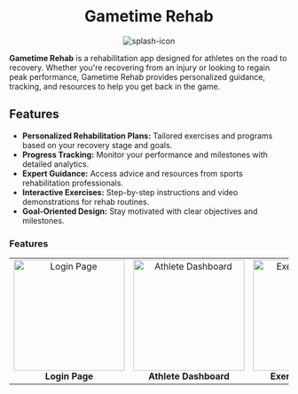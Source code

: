 <div align="center">

# Gametime Rehab

![splash-icon](https://github.com/user-attachments/assets/a7b80130-6504-46a8-b21d-92075613f03f)

</div>

**Gametime Rehab** is a rehabilitation app designed for athletes on the road to recovery. Whether you're recovering from an injury or looking to regain peak performance, Gametime Rehab provides personalized guidance, tracking, and resources to help you get back in the game.

## Features

- **Personalized Rehabilitation Plans:** Tailored exercises and programs based on your recovery stage and goals.
- **Progress Tracking:** Monitor your performance and milestones with detailed analytics.
- **Expert Guidance:** Access advice and resources from sports rehabilitation professionals.
- **Interactive Exercises:** Step-by-step instructions and video demonstrations for rehab routines.
- **Goal-Oriented Design:** Stay motivated with clear objectives and milestones.

### Features

<table>
  <tr>
    <td align="center">
      <img src="https://github.com/user-attachments/assets/9058a419-4f66-465b-a23f-1d041f278981" alt="Login Page" width="200">
      <br>
      <b>Login Page</b>
    </td>
    <td align="center">
      <img src="https://github.com/user-attachments/assets/21851a3f-488a-43b1-9847-ec1ad72bebd2" alt="Athlete Dashboard" width="200">
      <br>
      <b>Athlete Dashboard</b>
    </td>
    <td align="center">
      <img src="https://github.com/user-attachments/assets/2f2fd1f5-f298-4c04-b126-d3baf1857bc2" alt="Exercise Creation" width="200">
      <br>
      <b>Exercise Creation</b>
    </td>
  </tr>
</table>


